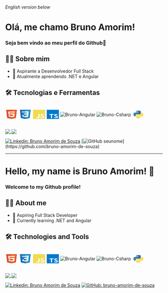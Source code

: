 ###### English version below

# Olá, me chamo Bruno Amorim! 
### Seja bem vindo ao meu perfil do Github👋

## 👨‍💻 Sobre mim
- 🔭 Aspirante a Desenvolvedor Full Stack
- 🌱 Atualmente aprendendo .NET e Angular

## 🛠️ Tecnologias e Ferramentas
<div style="display: inline_block"><br>
  <img align="center" alt="Bruno-HTML" height="30" width="40" src="https://raw.githubusercontent.com/devicons/devicon/master/icons/html5/html5-original.svg">
  <img align="center" alt="Bruno-CSS" height="30" width="40" src="https://raw.githubusercontent.com/devicons/devicon/master/icons/css3/css3-original.svg">
  <img align="center" alt="Bruno-Js" height="30" width="40" src="https://raw.githubusercontent.com/devicons/devicon/master/icons/javascript/javascript-plain.svg">
  <img align="center" alt="Bruno-Ts" height="30" width="40" src="https://raw.githubusercontent.com/devicons/devicon/master/icons/typescript/typescript-plain.svg">
  <img align="center" alt="Bruno-Angular" height="30" width="40" src="https://cdn.jsdelivr.net/gh/devicons/devicon/icons/angularjs/angularjs-original.svg">
  <img align="center" alt="Bruno-Csharp" height="30" width="40" src="https://cdn.jsdelivr.net/gh/devicons/devicon/icons/csharp/csharp-original.svg"">
  <img align="center" alt="Bruno-Python" height="30" width="40" src="https://raw.githubusercontent.com/devicons/devicon/master/icons/python/python-original.svg">
</div>

##

<div>
  <a href="https://github.com/bruno-amorim-de-souza/convoychat">
    <img height=200 align="center" src="https://github-readme-stats.vercel.app/api?username=bruno-amorim-de-souza&show_icons=true&theme=radical&card_width=320" />
  </a>
  <a href="https://github.com/bruno-amorim-de-souza/github-readme-stats">
    <img height=200 align="center" src="https://github-readme-stats.vercel.app/api/top-langs/?username=bruno-amorim-de-souza&layout=donut&theme=radical" />
  </a>
</div>

[![Linkedin: Bruno Amorim de Souza](https://img.shields.io/badge/LinkedIn-0077B5?style=for-the-badge&logo=linkedin&logoColor=white)](https://www.linkedin.com/in/bruno-amorim-a89848162/)
[![GitHub seunome](https://img.shields.io/badge/GitHub-100000?style=for-the-badge&logo=github&logoColor=white****)](https://github.com/bruno-amorim-de-souza)

---

# Hello, my name is Bruno Amorim! 👋
### Welcome to my Github profile!

## 👨‍💻 About me
- 🔭 Aspiring Full Stack Developer
- 🌱 Currently learning .NET and Angular

## 🛠️ Technologies and Tools
<div style="display: inline_block"><br>
  <img align="center" alt="Bruno-HTML" height="30" width="40" src="https://raw.githubusercontent.com/devicons/devicon/master/icons/html5/html5-original.svg">
  <img align="center" alt="Bruno-CSS" height="30" width="40" src="https://raw.githubusercontent.com/devicons/devicon/master/icons/css3/css3-original.svg">
  <img align="center" alt="Bruno-Js" height="30" width="40" src="https://raw.githubusercontent.com/devicons/devicon/master/icons/javascript/javascript-plain.svg">
  <img align="center" alt="Bruno-Ts" height="30" width="40" src="https://raw.githubusercontent.com/devicons/devicon/master/icons/typescript/typescript-plain.svg">
  <img align="center" alt="Bruno-Angular" height="30" width="40" src="https://cdn.jsdelivr.net/gh/devicons/devicon/icons/angularjs/angularjs-original.svg">
  <img align="center" alt="Bruno-Csharp" height="30" width="40" src="https://cdn.jsdelivr.net/gh/devicons/devicon/icons/csharp/csharp-original.svg"">
  <img align="center" alt="Bruno-Python" height="30" width="40" src="https://raw.githubusercontent.com/devicons/devicon/master/icons/python/python-original.svg">
</div>

##

<div>
  <a href="https://github.com/bruno-amorim-de-souza/convoychat">
    <img height=200 align="center" src="https://github-readme-stats.vercel.app/api?username=bruno-amorim-de-souza&show_icons=true&theme=radical&card_width=320" />
  </a>
  <a href="https://github.com/bruno-amorim-de-souza/github-readme-stats">
    <img height=200 align="center" src="https://github-readme-stats.vercel.app/api/top-langs/?username=bruno-amorim-de-souza&layout=donut&theme=radical" />
  </a>
</div>

[![Linkedin: Bruno Amorim de Souza](https://img.shields.io/badge/LinkedIn-0077B5?style=for-the-badge&logo=linkedin&logoColor=white)](https://www.linkedin.com/in/bruno-amorim-a89848162/)
[![GitHub: bruno-amorim-de-souza](https://img.shields.io/badge/GitHub-100000?style=for-the-badge&logo=github&logoColor=white)](https://github.com/bruno-amorim-de-souza)


<!--
**bruno-amorim-de-souza/bruno-amorim-de-souza** is a ✨ _special_ ✨ repository because its `README.md` (this file) appears on your GitHub profile.

Here are some ideas to get you started:

- 🔭 I’m currently working on ...
- 🌱 I’m currently learning ...
- 👯 I’m looking to collaborate on ...
- 🤔 I’m looking for help with ...
- 💬 Ask me about ...
- 📫 How to reach me: ...
- 😄 Pronouns: ...
- ⚡ Fun fact: ...
-->
